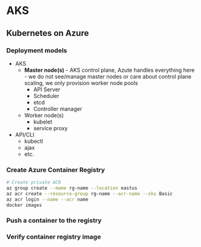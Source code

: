 # AKS

## Kubernetes on Azure

### Deployment models

- AKS
  - **Master node(s)** - AKS control plane, Azute handles everything here - we do not see/manage master nodes or care about control plane scaling, we only provision worker node pools
    - API Server
    - Scheduler
    - etcd
    - Controller manager
  - Worker node(s)
    - kubelet
    - service proxy
- API/CLI
  - kubectl
  - ajax
  - etc.

### Create Azure Container Registry

```Bash
# Create private ACR
az group create --mame rg-name --location eastus
az acr create --resource-group rg-name --acr-name --sku Basic
az acr login --name --acr name
docker images
```

### Push a container to the registry

### Verify container registry image
